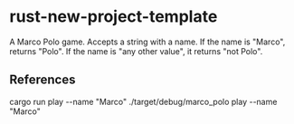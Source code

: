 # rust-new-project-template
A Marco Polo game.
Accepts a string with a name.
If the name is "Marco", returns "Polo".
If the name is "any other value", it returns "not Polo".

## References

cargo run play --name "Marco"
./target/debug/marco_polo play --name "Marco"